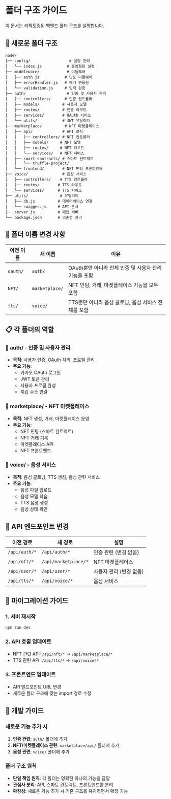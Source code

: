 # 폴더 구조 가이드

이 문서는 리팩토링된 백엔드 폴더 구조를 설명합니다.

## 📁 새로운 폴더 구조

```
node/
├── config/                 # 설정 관리
│   └── index.js           # 중앙화된 설정
├── middleware/            # 미들웨어
│   ├── auth.js           # 인증 미들웨어
│   ├── errorHandler.js   # 에러 핸들링
│   └── validation.js     # 입력 검증
├── auth/                  # 인증 및 사용자 관리
│   ├── controllers/      # 인증 컨트롤러
│   ├── models/          # 사용자 모델
│   ├── routes/          # 인증 라우트
│   ├── services/        # OAuth 서비스
│   └── utils/           # JWT 유틸리티
├── marketplace/          # NFT 마켓플레이스
│   ├── api/             # API 로직
│   │   ├── controllers/ # NFT 컨트롤러
│   │   ├── models/     # NFT 모델
│   │   ├── routes/     # NFT 라우트
│   │   └── services/   # NFT 서비스
│   ├── smart-contracts/ # 스마트 컨트랙트
│   │   └── truffle-project/
│   └── frontend/        # NFT 민팅 프론트엔드
├── voice/               # 음성 서비스
│   ├── controllers/    # TTS 컨트롤러
│   ├── routes/        # TTS 라우트
│   └── services/      # TTS 서비스
├── utils/              # 유틸리티
│   ├── db.js          # 데이터베이스 연결
│   └── swagger.js     # API 문서
├── server.js          # 메인 서버
└── package.json       # 의존성 관리
```

## 🔄 폴더 이름 변경 사항

| 이전 이름 | 새 이름 | 이유 |
|-----------|---------|------|
| `oauth/` | `auth/` | OAuth뿐만 아니라 전체 인증 및 사용자 관리 기능을 포함 |
| `NFT/` | `marketplace/` | NFT 민팅, 거래, 마켓플레이스 기능을 모두 포함 |
| `tts/` | `voice/` | TTS뿐만 아니라 음성 클로닝, 음성 서비스 전체를 포함 |

## 📋 각 폴더의 역할

### 🔐 auth/ - 인증 및 사용자 관리
- **목적**: 사용자 인증, OAuth 처리, 프로필 관리
- **주요 기능**:
  - 카카오 OAuth 로그인
  - JWT 토큰 관리
  - 사용자 프로필 완성
  - 지갑 주소 연결

### 🏪 marketplace/ - NFT 마켓플레이스
- **목적**: NFT 생성, 거래, 마켓플레이스 운영
- **주요 기능**:
  - NFT 민팅 (스마트 컨트랙트)
  - NFT 거래 기록
  - 마켓플레이스 API
  - NFT 프론트엔드

### 🎤 voice/ - 음성 서비스
- **목적**: 음성 클로닝, TTS 생성, 음성 관련 서비스
- **주요 기능**:
  - 음성 파일 업로드
  - 음성 모델 학습
  - TTS 음성 생성
  - 음성 상태 확인

## 🚀 API 엔드포인트 변경

| 이전 경로 | 새 경로 | 설명 |
|-----------|---------|------|
| `/api/auth/*` | `/api/auth/*` | 인증 관련 (변경 없음) |
| `/api/nft/*` | `/api/marketplace/*` | NFT 마켓플레이스 |
| `/api/user/*` | `/api/user/*` | 사용자 관리 (변경 없음) |
| `/api/tts/*` | `/api/voice/*` | 음성 서비스 |

## 📝 마이그레이션 가이드

### 1. 서버 재시작
```bash
npm run dev
```

### 2. API 호출 업데이트
- NFT 관련 API: `/api/nft/*` → `/api/marketplace/*`
- TTS 관련 API: `/api/tts/*` → `/api/voice/*`

### 3. 프론트엔드 업데이트
- API 엔드포인트 URL 변경
- 새로운 폴더 구조에 맞는 import 경로 수정

## 🔧 개발 가이드

### 새로운 기능 추가 시
1. **인증 관련**: `auth/` 폴더에 추가
2. **NFT/마켓플레이스 관련**: `marketplace/api/` 폴더에 추가
3. **음성 관련**: `voice/` 폴더에 추가

### 폴더 구조 원칙
- **단일 책임 원칙**: 각 폴더는 명확한 하나의 기능을 담당
- **관심사 분리**: API, 스마트 컨트랙트, 프론트엔드를 분리
- **확장성**: 새로운 기능 추가 시 기존 구조를 유지하면서 확장 가능
